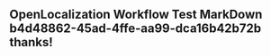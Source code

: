 <properties
ms.topic="hero-topic"
ms.test1="hero-topic"
ms.test2="test"/>

## OpenLocalization Workflow Test MarkDown b4d48862-45ad-4ffe-aa99-dca16b42b72b thanks!
